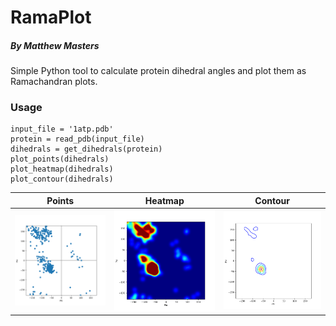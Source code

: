 # RamaPlot
##### By Matthew Masters
Simple Python tool to calculate protein dihedral angles and plot them as Ramachandran plots.

### Usage
	input_file = '1atp.pdb'
	protein = read_pdb(input_file)
	dihedrals = get_dihedrals(protein)
	plot_points(dihedrals)
	plot_heatmap(dihedrals)
	plot_contour(dihedrals)

| Points | Heatmap     |   Contour   |
| ---- | ---- | ---- |
| ![](ex_points.png) |  ![](ex_heatmap.png)    |   ![](ex_contour.png)   |
